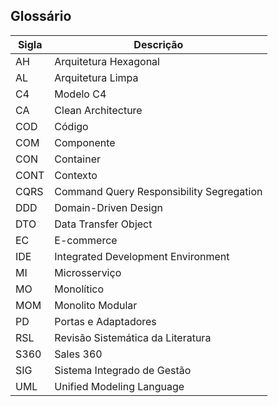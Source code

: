## Glossário

| Sigla | Descrição                                |
| ----- | ---------------------------------------- |
| AH    | Arquitetura Hexagonal                    |
| AL    | Arquitetura Limpa                        |
| C4    | Modelo C4                                |
| CA    | Clean Architecture                       |
| COD   | Código                                   |
| COM   | Componente                               |
| CON   | Container                                |
| CONT  | Contexto                                 |
| CQRS  | Command Query Responsibility Segregation |
| DDD   | Domain-Driven Design                     |
| DTO   | Data Transfer Object                     |
| EC    | E-commerce                               |
| IDE   | Integrated Development Environment       |
| MI    | Microsserviço                            |
| MO    | Monolítico                               |
| MOM   | Monolito Modular                         |
| PD    | Portas e Adaptadores                     |
| RSL   | Revisão Sistemática da Literatura        |
| S360  | Sales 360                                |
| SIG   | Sistema Integrado de Gestão              |
| UML   | Unified Modeling Language                |
